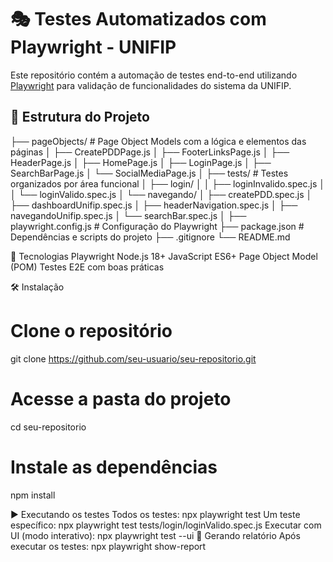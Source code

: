# 🎭 Testes Automatizados com Playwright - UNIFIP

Este repositório contém a automação de testes end-to-end utilizando [Playwright](https://playwright.dev/) para validação de funcionalidades do sistema da UNIFIP.

## 📂 Estrutura do Projeto


├── pageObjects/          # Page Object Models com a lógica e elementos das páginas
│   ├── CreatePDDPage.js
│   ├── FooterLinksPage.js
│   ├── HeaderPage.js
│   ├── HomePage.js
│   ├── LoginPage.js
│   ├── SearchBarPage.js
│   └── SocialMediaPage.js
│
├── tests/                # Testes organizados por área funcional
│   ├── login/
│   │   ├── loginInvalido.spec.js
│   │   └── loginValido.spec.js
│   └── navegando/
│       ├── createPDD.spec.js
│       ├── dashboardUnifip.spec.js
│       ├── headerNavigation.spec.js
│       ├── navegandoUnifip.spec.js
│       └── searchBar.spec.js
│
├── playwright.config.js  # Configuração do Playwright
├── package.json          # Dependências e scripts do projeto
├── .gitignore
└── README.md

🚀 Tecnologias
Playwright
Node.js 18+
JavaScript ES6+
Page Object Model (POM)
Testes E2E com boas práticas

🛠️ Instalação
# Clone o repositório
git clone https://github.com/seu-usuario/seu-repositorio.git

# Acesse a pasta do projeto
cd seu-repositorio

# Instale as dependências
npm install

▶️ Executando os testes
Todos os testes:
npx playwright test
Um teste específico:
npx playwright test tests/login/loginValido.spec.js
Executar com UI (modo interativo):
npx playwright test --ui
🧪 Gerando relatório
Após executar os testes:
npx playwright show-report
